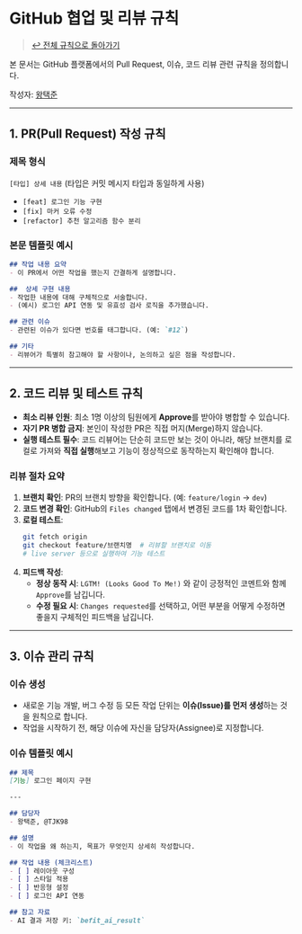 # GitHub 협업 및 리뷰 규칙

> [↩ 전체 규칙으로 돌아가기](BeFit-Team-Rules.md)

본 문서는 GitHub 플랫폼에서의 Pull Request, 이슈, 코드 리뷰 관련 규칙을 정의합니다.

작성자: [왕택준](https://github.com/TJK98)

---

## 1. PR(Pull Request) 작성 규칙

### 제목 형식

`[타입] 상세 내용` (타입은 커밋 메시지 타입과 동일하게 사용)

-   `[feat] 로그인 기능 구현`
-   `[fix] 마커 오류 수정`
-   `[refactor] 추천 알고리즘 함수 분리`

### 본문 템플릿 예시

```markdown
## 작업 내용 요약
- 이 PR에서 어떤 작업을 했는지 간결하게 설명합니다.

##  상세 구현 내용
- 작업한 내용에 대해 구체적으로 서술합니다.
- (예시) 로그인 API 연동 및 유효성 검사 로직을 추가했습니다.

## 관련 이슈
- 관련된 이슈가 있다면 번호를 태그합니다. (예: `#12`)

## 기타
- 리뷰어가 특별히 참고해야 할 사항이나, 논의하고 싶은 점을 작성합니다.
```

---

## 2. 코드 리뷰 및 테스트 규칙

-   **최소 리뷰 인원**: 최소 1명 이상의 팀원에게 **Approve**를 받아야 병합할 수 있습니다.
-   **자기 PR 병합 금지**: 본인이 작성한 PR은 직접 머지(Merge)하지 않습니다.
-   **실행 테스트 필수**: 코드 리뷰어는 단순히 코드만 보는 것이 아니라, 해당 브랜치를 로컬로 가져와 **직접 실행**해보고 기능이 정상적으로 동작하는지 확인해야 합니다.

### 리뷰 절차 요약

1.  **브랜치 확인**: PR의 브랜치 방향을 확인합니다. (예: `feature/login` → `dev`)
2.  **코드 변경 확인**: GitHub의 `Files changed` 탭에서 변경된 코드를 1차 확인합니다.
3.  **로컬 테스트**:
    ```bash
    git fetch origin
    git checkout feature/브랜치명  # 리뷰할 브랜치로 이동
    # live server 등으로 실행하여 기능 테스트
    ```
4.  **피드백 작성**:
    -   **정상 동작 시**: `LGTM! (Looks Good To Me!)` 와 같이 긍정적인 코멘트와 함께 `Approve`를 남깁니다.
    -   **수정 필요 시**: `Changes requested`를 선택하고, 어떤 부분을 어떻게 수정하면 좋을지 구체적인 피드백을 남깁니다.

---

## 3. 이슈 관리 규칙

### 이슈 생성

-   새로운 기능 개발, 버그 수정 등 모든 작업 단위는 **이슈(Issue)를 먼저 생성**하는 것을 원칙으로 합니다.
-   작업을 시작하기 전, 해당 이슈에 자신을 담당자(Assignee)로 지정합니다.

### 이슈 템플릿 예시

```markdown
## 제목
[기능] 로그인 페이지 구현

---

## 담당자
- 왕택준, @TJK98

## 설명
- 이 작업을 왜 하는지, 목표가 무엇인지 상세히 작성합니다.

## 작업 내용 (체크리스트)
- [ ] 레이아웃 구성
- [ ] 스타일 적용
- [ ] 반응형 설정
- [ ] 로그인 API 연동

## 참고 자료
- AI 결과 저장 키: `befit_ai_result`
```